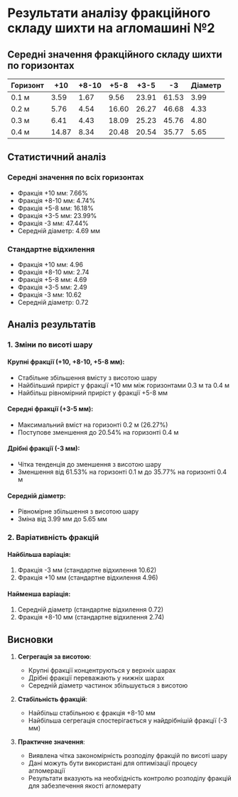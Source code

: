 # Результати аналізу фракційного складу шихти на агломашині №2

## Середні значення фракційного складу шихти по горизонтах

| Горизонт | +10   | +8-10 | +5-8  | +3-5  | -3    | Діаметр |
|----------|-------|--------|--------|--------|--------|---------|
| 0.1 м    |  3.59 |  1.67 |  9.56 | 23.91 | 61.53 |   3.99 |
| 0.2 м    |  5.76 |  4.54 | 16.60 | 26.27 | 46.68 |   4.33 |
| 0.3 м    |  6.41 |  4.43 | 18.09 | 25.23 | 45.76 |   4.80 |
| 0.4 м    | 14.87 |  8.34 | 20.48 | 20.54 | 35.77 |   5.65 |

## Статистичний аналіз

### Середні значення по всіх горизонтах
- Фракція +10 мм: 7.66%
- Фракція +8-10 мм: 4.74%
- Фракція +5-8 мм: 16.18%
- Фракція +3-5 мм: 23.99%
- Фракція -3 мм: 47.44%
- Середній діаметр: 4.69 мм

### Стандартне відхилення
- Фракція +10 мм: 4.96
- Фракція +8-10 мм: 2.74
- Фракція +5-8 мм: 4.69
- Фракція +3-5 мм: 2.49
- Фракція -3 мм: 10.62
- Середній діаметр: 0.72

## Аналіз результатів

### 1. Зміни по висоті шару

#### Крупні фракції (+10, +8-10, +5-8 мм):
- Стабільне збільшення вмісту з висотою шару
- Найбільший приріст у фракції +10 мм між горизонтами 0.3 м та 0.4 м
- Найбільш рівномірний приріст у фракції +5-8 мм

#### Середні фракції (+3-5 мм):
- Максимальний вміст на горизонті 0.2 м (26.27%)
- Поступове зменшення до 20.54% на горизонті 0.4 м

#### Дрібні фракції (-3 мм):
- Чітка тенденція до зменшення з висотою шару
- Зменшення від 61.53% на горизонті 0.1 м до 35.77% на горизонті 0.4 м

#### Середній діаметр:
- Рівномірне збільшення з висотою шару
- Зміна від 3.99 мм до 5.65 мм

### 2. Варіативність фракцій

#### Найбільша варіація:
1. Фракція -3 мм (стандартне відхилення 10.62)
2. Фракція +10 мм (стандартне відхилення 4.96)

#### Найменша варіація:
1. Середній діаметр (стандартне відхилення 0.72)
2. Фракція +8-10 мм (стандартне відхилення 2.74)

## Висновки

1. **Сегрегація за висотою**:
   - Крупні фракції концентруються у верхніх шарах
   - Дрібні фракції переважають у нижніх шарах
   - Середній діаметр частинок збільшується з висотою

2. **Стабільність фракцій**:
   - Найбільш стабільною є фракція +8-10 мм
   - Найбільша сегрегація спостерігається у найдрібнішій фракції (-3 мм)

3. **Практичне значення**:
   - Виявлена чітка закономірність розподілу фракцій по висоті шару
   - Дані можуть бути використані для оптимізації процесу агломерації
   - Результати вказують на необхідність контролю розподілу фракцій для забезпечення якості агломерату
